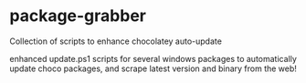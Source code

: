 # package-grabber
Collection of scripts to enhance chocolatey auto-update

enhanced update.ps1 scripts for several windows packages to automatically update choco packages, and scrape latest version and binary from the web!